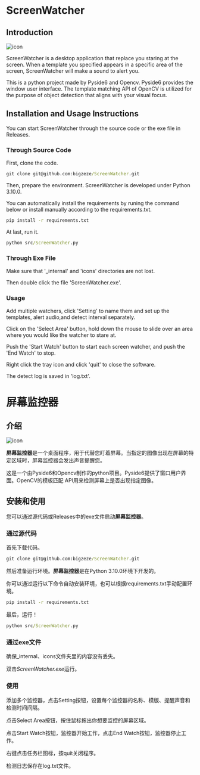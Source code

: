 # ScreenWatcher

## Introduction

![icon](.\icons\icon.ico)

ScreenWatcher is a desktop application that replace you staring at the screen. When a template you specified appears in a specific area of the screen, ScreenWatcher will make a sound to alert you.

This is a python project made by Pyside6 and Opencv. Pyside6 provides the window user interface. The template matching API of OpenCV is utilized for the purpose of object detection that aligns with your visual focus.

## Installation and Usage Instructions

You can start ScreenWatcher through the source code or the exe file in Releases.

### Through Source Code

First, clone the code.

```cmd
git clone git@github.com:bigzeze/ScreenWatcher.git
```

Then, prepare the environment. ScreenWatcher is developed under Python 3.10.0. 

You can automatically install the requirements by runing the  command below or install manually according to the requirements.txt. 

```cmd
pip install -r requirements.txt
```

At last, run it.

```cmd
python src/ScreenWatcher.py
```

### Through Exe File

Make sure that '_internal' and 'icons'  directories are not lost. 

Then double click the file 'ScreenWatcher.exe'.

### Usage

Add multiple watchers, click 'Setting' to name them and set up the templates, alert audio,and detect interval separately. 

Click on the 'Select Area' button, hold down the mouse to slide over an area where you would like the watcher to stare at. 

Push the 'Start Watch' button to start each screen watcher, and push the 'End Watch' to stop. 

Right click  the tray icon and click 'quit' to close the software.

The detect log is saved in 'log.txt'.

# 屏幕监控器

## 介绍

![icon](.\icons\icon.ico)

**屏幕监控器**是一个桌面程序，用于代替您盯着屏幕。当指定的图像出现在屏幕的特定区域时，屏幕监控器会发出声音提醒您。

这是一个由Pyside6和Opencv制作的python项目。Pyside6提供了窗口用户界面。OpenCV的模板匹配 API用来检测屏幕上是否出现指定图像。

## 安装和使用

您可以通过源代码或Releases中的exe文件启动**屏幕监控器**。

### 通过源代码

首先下载代码。

```cmd
git clone git@github.com:bigzeze/ScreenWatcher.git
```

然后准备运行环境。**屏幕监控器**是在Python 3.10.0环境下开发的。

你可以通过运行以下命令自动安装环境，也可以根据requirements.txt手动配置环境。

```cmd
pip install -r requirements.txt
```

最后，运行！

```cmd
python src/ScreenWatcher.py
```

### 通过exe文件

确保_internal、icons文件夹里的内容没有丢失。

双击*ScreenWatcher.exe*运行。

### 使用

添加多个监控器，点击Setting按钮，设置每个监控器的名称、模版、提醒声音和检测时间间隔。 

点击Select Area按钮，按住鼠标拖出你想要监控的屏幕区域。

点击Start Watch按钮，监控器开始工作，点击End Watch按钮，监控器停止工作。

右键点击任务栏图标，按quit关闭程序。

检测日志保存在log.txt文件。



